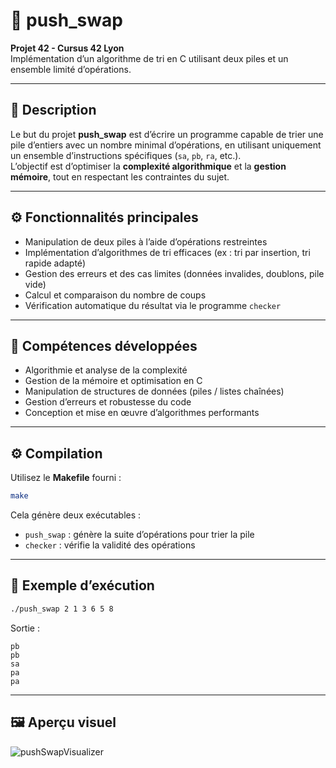 # 🧩 push_swap

**Projet 42 - Cursus 42 Lyon**  
Implémentation d’un algorithme de tri en C utilisant deux piles et un ensemble limité d’opérations.

---

## 🧠 Description

Le but du projet **push_swap** est d’écrire un programme capable de trier une pile d’entiers avec un nombre minimal d’opérations, en utilisant uniquement un ensemble d’instructions spécifiques (`sa`, `pb`, `ra`, etc.).  
L’objectif est d’optimiser la **complexité algorithmique** et la **gestion mémoire**, tout en respectant les contraintes du sujet.

---

## ⚙️ Fonctionnalités principales

- Manipulation de deux piles à l’aide d’opérations restreintes  
- Implémentation d’algorithmes de tri efficaces (ex : tri par insertion, tri rapide adapté)  
- Gestion des erreurs et des cas limites (données invalides, doublons, pile vide)  
- Calcul et comparaison du nombre de coups  
- Vérification automatique du résultat via le programme `checker`

---

## 🧠 Compétences développées

- Algorithmie et analyse de la complexité  
- Gestion de la mémoire et optimisation en C  
- Manipulation de structures de données (piles / listes chaînées)  
- Gestion d’erreurs et robustesse du code  
- Conception et mise en œuvre d’algorithmes performants  

---

## ⚙️ Compilation

Utilisez le **Makefile** fourni :
```bash
make
```

Cela génère deux exécutables :
- `push_swap` : génère la suite d’opérations pour trier la pile  
- `checker` : vérifie la validité des opérations

---

## 🚀 Exemple d’exécution

```bash
./push_swap 2 1 3 6 5 8
```

Sortie :
```
pb
pb
sa
pa
pa
```

---

## 🖼️ Aperçu visuel

![pushSwapVisualizer](https://github.com/user-attachments/assets/428f9e10-7821-41eb-aac9-6eab892c684d)
